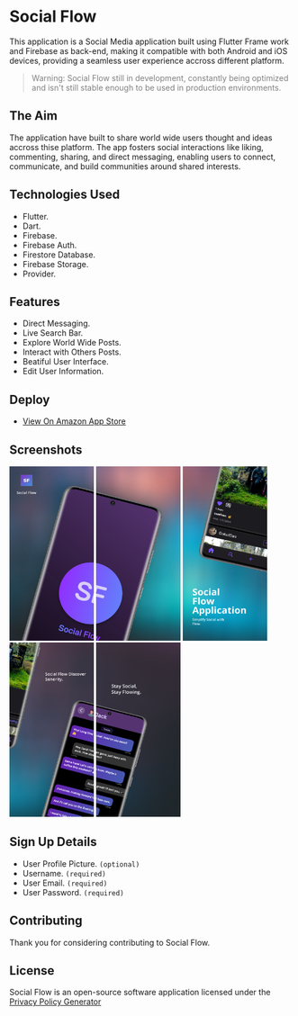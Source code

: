 # Social Flow

This application is a Social Media application built using Flutter Frame work and Firebase as back-end, making it compatible with both Android and iOS devices, providing a seamless user experience accross different platform.

> <span style="color:grey">Warning: Social Flow still in development, constantly being optimized and isn't still stable enough to be used in production environments.</span>

## The Aim

The application have built to share world wide users thought and ideas accross thise platform. The app fosters social interactions like liking, commenting, sharing, and direct messaging, enabling users to connect, communicate, and build communities around shared interests.

## Technologies Used

- Flutter.
- Dart.
- Firebase.
- Firebase Auth.
- Firestore Database.
- Firebase Storage.
- Provider.

## Features

- Direct Messaging.
- Live Search Bar.
- Explore World Wide Posts.
- Interact with Others Posts.
- Beatiful User Interface.
- Edit User Information.

## Deploy

- [View On Amazon App Store](https://www.amazon.com/gp/product/B0CLKVSJYX)


## Screenshots

<img src="Hotpot0.png" alt="Screenshot 1" width="150" height="310"> <img src="Hotpot1.png" alt="Screenshot 2" width="150" height="310">
<img src="Hotpot2.png" alt="Screenshot 3" width="150" height="310"> <img src="Hotpot3.png" alt="Screenshot 4" width="150" height="310">
<img src="Hotpot4.png" alt="Screenshot 5" width="150" height="310">

## Sign Up Details

- User Profile Picture. `(optional)`
- Username. `(required)`
- User Email. `(required)`
- User Password. `(required)`

## Contributing

Thank you for considering contributing to Social Flow.

## License

Social Flow is an open-source software application licensed under the [Privacy Policy Generator](https://www.freeprivacypolicy.com/live/c331680f-dc56-4218-a4b5-1bf51c915562)


